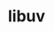 ---
title: "libuv"
layout: cache
categories: [package, develop]
meta: {"compilers": ["apple-clang@16.0.0", "apple-clang@17.0.0", "gcc@10.5.0", "gcc@11.1.0", "gcc@13.3.0", "gcc@9.4.0"], "num_specs": 61, "num_specs_by_stack": {"data-vis-sdk": 17, "developer-tools-aarch64-linux-gnu": 16, "developer-tools-x86_64_v3-linux-gnu": 16, "ml-darwin-aarch64-mps": 12, "root": 61, "tools-sdk": 1}, "oss": ["centos7", "rhel8", "sequoia", "ubuntu20.04"], "platforms": ["darwin", "linux"], "stacks": ["data-vis-sdk", "developer-tools-aarch64-linux-gnu", "developer-tools-x86_64_v3-linux-gnu", "ml-darwin-aarch64-mps", "root", "tools-sdk"], "targets": ["aarch64", "x86_64_v3"], "versions": ["1.48.0"]}
spec_details: [{"compiler": "gcc@13.3.0", "hash": "246k3iku6b5l3scgielgh34x34domkbp", "os": "rhel8", "platform": "linux", "size": "-", "stacks": ["developer-tools-aarch64-linux-gnu", "root"], "target": "aarch64", "variants": ["build_system=autotools"], "versions": ["1.48.0"]}, {"compiler": "gcc@10.5.0", "hash": "2jhiz5w2pnpaoydbpm6x4j5kurgedb66", "os": "centos7", "platform": "linux", "size": "-", "stacks": ["developer-tools-x86_64_v3-linux-gnu", "root"], "target": "x86_64_v3", "variants": ["build_system=autotools"], "versions": ["1.48.0"]}, {"compiler": "gcc@10.5.0", "hash": "2vhcny245jfgpsmgdwm26rvl7a52n5yi", "os": "centos7", "platform": "linux", "size": "-", "stacks": ["developer-tools-x86_64_v3-linux-gnu", "root"], "target": "x86_64_v3", "variants": ["build_system=autotools"], "versions": ["1.48.0"]}, {"compiler": "gcc@13.3.0", "hash": "3cdvmdaokhca6iygdk4ovawmci5eyuho", "os": "rhel8", "platform": "linux", "size": "-", "stacks": ["developer-tools-aarch64-linux-gnu", "root"], "target": "aarch64", "variants": ["build_system=autotools"], "versions": ["1.48.0"]}, {"compiler": "apple-clang@17.0.0", "hash": "3hays6outrtj5vxqlpmxr3lljeavydxd", "os": "sequoia", "platform": "darwin", "size": "-", "stacks": ["ml-darwin-aarch64-mps", "root"], "target": "aarch64", "variants": ["build_system=autotools"], "versions": ["1.48.0"]}, {"compiler": "apple-clang@16.0.0", "hash": "3ivctlyrx3qrqs2ubqpyww6hzsoair23", "os": "sequoia", "platform": "darwin", "size": "-", "stacks": ["ml-darwin-aarch64-mps", "root"], "target": "aarch64", "variants": ["build_system=autotools"], "versions": ["1.48.0"]}, {"compiler": "gcc@13.3.0", "hash": "3mbktvjrhq34zltqsmu5te76r2c5qg3h", "os": "rhel8", "platform": "linux", "size": "-", "stacks": ["developer-tools-aarch64-linux-gnu", "root"], "target": "aarch64", "variants": ["build_system=autotools"], "versions": ["1.48.0"]}, {"compiler": "gcc@11.1.0", "hash": "4wmkecmj73rg6654mgfk6w3pm5o6xtc2", "os": "ubuntu20.04", "platform": "linux", "size": "-", "stacks": ["data-vis-sdk", "root"], "target": "x86_64_v3", "variants": ["build_system=autotools"], "versions": ["1.48.0"]}, {"compiler": "apple-clang@17.0.0", "hash": "57flqieq4zt2ucgjaw3ghtczbl5cwqst", "os": "sequoia", "platform": "darwin", "size": "-", "stacks": ["ml-darwin-aarch64-mps", "root"], "target": "aarch64", "variants": ["build_system=autotools"], "versions": ["1.48.0"]}, {"compiler": "gcc@11.1.0", "hash": "6f2g5m2ezopyu4m6kwkg7myvq7ns7k4c", "os": "ubuntu20.04", "platform": "linux", "size": "-", "stacks": ["data-vis-sdk", "root"], "target": "x86_64_v3", "variants": ["build_system=autotools"], "versions": ["1.48.0"]}, {"compiler": "gcc@11.1.0", "hash": "6kppnlspqspyio76t6bra27tlpjdd4gq", "os": "ubuntu20.04", "platform": "linux", "size": "-", "stacks": ["data-vis-sdk", "root"], "target": "x86_64_v3", "variants": ["build_system=autotools"], "versions": ["1.48.0"]}, {"compiler": "gcc@10.5.0", "hash": "6xapahhptcnixq6expvx5jbbg3cztt2w", "os": "centos7", "platform": "linux", "size": "-", "stacks": ["developer-tools-x86_64_v3-linux-gnu", "root"], "target": "x86_64_v3", "variants": ["build_system=autotools"], "versions": ["1.48.0"]}, {"compiler": "gcc@10.5.0", "hash": "7fxif2ru4oz6xmeqrzgcml2e5vf4pzhd", "os": "centos7", "platform": "linux", "size": "-", "stacks": ["developer-tools-x86_64_v3-linux-gnu", "root"], "target": "x86_64_v3", "variants": ["build_system=autotools"], "versions": ["1.48.0"]}, {"compiler": "gcc@13.3.0", "hash": "7mv54mfbvbudrqpsgt2hbpykpeyfuvea", "os": "rhel8", "platform": "linux", "size": "-", "stacks": ["developer-tools-aarch64-linux-gnu", "root"], "target": "aarch64", "variants": ["build_system=autotools"], "versions": ["1.48.0"]}, {"compiler": "gcc@10.5.0", "hash": "7rg2upjhe43yeafc3z3pibo26vn4vke2", "os": "centos7", "platform": "linux", "size": "-", "stacks": ["developer-tools-x86_64_v3-linux-gnu", "root"], "target": "x86_64_v3", "variants": ["build_system=autotools"], "versions": ["1.48.0"]}, {"compiler": "gcc@11.1.0", "hash": "aabxlvghmrk4rrq4rieobm3rn5a25msg", "os": "ubuntu20.04", "platform": "linux", "size": "-", "stacks": ["data-vis-sdk", "root"], "target": "x86_64_v3", "variants": ["build_system=autotools"], "versions": ["1.48.0"]}, {"compiler": "apple-clang@16.0.0", "hash": "al3h3nd5fzumbhrlhptymp56sohk3fam", "os": "sequoia", "platform": "darwin", "size": "-", "stacks": ["ml-darwin-aarch64-mps", "root"], "target": "aarch64", "variants": ["build_system=autotools"], "versions": ["1.48.0"]}, {"compiler": "gcc@11.1.0", "hash": "b56sythgayksnphdmdmtyr2bawiivust", "os": "ubuntu20.04", "platform": "linux", "size": "-", "stacks": ["data-vis-sdk", "root"], "target": "x86_64_v3", "variants": ["build_system=autotools"], "versions": ["1.48.0"]}, {"compiler": "gcc@10.5.0", "hash": "bbzuca66u2ebdfmbhascqg4w6z3qolzu", "os": "centos7", "platform": "linux", "size": "-", "stacks": ["developer-tools-x86_64_v3-linux-gnu", "root"], "target": "x86_64_v3", "variants": ["build_system=autotools"], "versions": ["1.48.0"]}, {"compiler": "gcc@13.3.0", "hash": "bekirpvh4r43g4cmgaksxf24e5xuejgc", "os": "rhel8", "platform": "linux", "size": "-", "stacks": ["developer-tools-aarch64-linux-gnu", "root"], "target": "aarch64", "variants": ["build_system=autotools"], "versions": ["1.48.0"]}, {"compiler": "gcc@10.5.0", "hash": "cqqhjrxwti4k6m2bh46teu7pakr3mlyr", "os": "centos7", "platform": "linux", "size": "-", "stacks": ["developer-tools-x86_64_v3-linux-gnu", "root"], "target": "x86_64_v3", "variants": ["build_system=autotools"], "versions": ["1.48.0"]}, {"compiler": "gcc@11.1.0", "hash": "g4jj6ou4o3dvplb2lze7hesiceu5qk5l", "os": "ubuntu20.04", "platform": "linux", "size": "-", "stacks": ["data-vis-sdk", "root"], "target": "x86_64_v3", "variants": ["build_system=autotools"], "versions": ["1.48.0"]}, {"compiler": "gcc@13.3.0", "hash": "gxxoff3ettkawem2ncf2amu3d42ewuyq", "os": "rhel8", "platform": "linux", "size": "-", "stacks": ["developer-tools-aarch64-linux-gnu", "root"], "target": "aarch64", "variants": ["build_system=autotools"], "versions": ["1.48.0"]}, {"compiler": "apple-clang@17.0.0", "hash": "gzrox3xlkjscor4do3r3n5twzs5hrqd4", "os": "sequoia", "platform": "darwin", "size": "-", "stacks": ["ml-darwin-aarch64-mps", "root"], "target": "aarch64", "variants": ["build_system=autotools"], "versions": ["1.48.0"]}, {"compiler": "gcc@13.3.0", "hash": "ho6yvqkio4ypxdjobygrpvqud2bex7bi", "os": "rhel8", "platform": "linux", "size": "-", "stacks": ["developer-tools-aarch64-linux-gnu", "root"], "target": "aarch64", "variants": ["build_system=autotools"], "versions": ["1.48.0"]}, {"compiler": "gcc@13.3.0", "hash": "i2rs4szlf2txpjejkgcfz7phizyyvyxx", "os": "rhel8", "platform": "linux", "size": "-", "stacks": ["developer-tools-aarch64-linux-gnu", "root"], "target": "aarch64", "variants": ["build_system=autotools"], "versions": ["1.48.0"]}, {"compiler": "gcc@11.1.0", "hash": "i4do62l7eoptk5duccyu6uvyzjc5avii", "os": "ubuntu20.04", "platform": "linux", "size": "-", "stacks": ["data-vis-sdk", "root"], "target": "x86_64_v3", "variants": ["build_system=autotools"], "versions": ["1.48.0"]}, {"compiler": "apple-clang@16.0.0", "hash": "jlzyivwd6jkagc7gvkjoapxsbkybeeek", "os": "sequoia", "platform": "darwin", "size": "-", "stacks": ["ml-darwin-aarch64-mps", "root"], "target": "aarch64", "variants": ["build_system=autotools"], "versions": ["1.48.0"]}, {"compiler": "gcc@10.5.0", "hash": "k5gq7xfm6t775q476tjbhz4eqiaqp3su", "os": "centos7", "platform": "linux", "size": "-", "stacks": ["developer-tools-x86_64_v3-linux-gnu", "root"], "target": "x86_64_v3", "variants": ["build_system=autotools"], "versions": ["1.48.0"]}, {"compiler": "apple-clang@16.0.0", "hash": "kdsqfoeauinwcq6rxtarvdycnx4nfhcq", "os": "sequoia", "platform": "darwin", "size": "-", "stacks": ["ml-darwin-aarch64-mps", "root"], "target": "aarch64", "variants": ["build_system=autotools"], "versions": ["1.48.0"]}, {"compiler": "gcc@11.1.0", "hash": "kepmvasozfclzd53olw5imo5fg5hlu5v", "os": "ubuntu20.04", "platform": "linux", "size": "-", "stacks": ["data-vis-sdk", "root"], "target": "x86_64_v3", "variants": ["build_system=autotools"], "versions": ["1.48.0"]}, {"compiler": "apple-clang@16.0.0", "hash": "l2nx6rilggytdjbrcgv4zede2rocaoky", "os": "sequoia", "platform": "darwin", "size": "-", "stacks": ["ml-darwin-aarch64-mps", "root"], "target": "aarch64", "variants": ["build_system=autotools"], "versions": ["1.48.0"]}, {"compiler": "gcc@11.1.0", "hash": "n474pg6sy3ycjbdqqyiumx2gagodtit4", "os": "ubuntu20.04", "platform": "linux", "size": "-", "stacks": ["data-vis-sdk", "root"], "target": "x86_64_v3", "variants": ["build_system=autotools"], "versions": ["1.48.0"]}, {"compiler": "gcc@11.1.0", "hash": "naiqf64nxnidroghx7robml72xhwajel", "os": "ubuntu20.04", "platform": "linux", "size": "-", "stacks": ["data-vis-sdk", "root"], "target": "x86_64_v3", "variants": ["build_system=autotools"], "versions": ["1.48.0"]}, {"compiler": "gcc@13.3.0", "hash": "oudsdhbynjuiooc7oxe2pthj4ktg4ok3", "os": "rhel8", "platform": "linux", "size": "-", "stacks": ["developer-tools-aarch64-linux-gnu", "root"], "target": "aarch64", "variants": ["build_system=autotools"], "versions": ["1.48.0"]}, {"compiler": "gcc@10.5.0", "hash": "pjemge57vd3gy5tjwh5vqubjqeqvd2xz", "os": "centos7", "platform": "linux", "size": "-", "stacks": ["developer-tools-x86_64_v3-linux-gnu", "root"], "target": "x86_64_v3", "variants": ["build_system=autotools"], "versions": ["1.48.0"]}, {"compiler": "gcc@11.1.0", "hash": "prpf43mvi5kszpxz5vbcq6n3yq2aw64i", "os": "ubuntu20.04", "platform": "linux", "size": "-", "stacks": ["data-vis-sdk", "root"], "target": "x86_64_v3", "variants": ["build_system=autotools"], "versions": ["1.48.0"]}, {"compiler": "gcc@10.5.0", "hash": "qbkcluskpmj2tz7qogmvnh446vsdj747", "os": "centos7", "platform": "linux", "size": "-", "stacks": ["developer-tools-x86_64_v3-linux-gnu", "root"], "target": "x86_64_v3", "variants": ["build_system=autotools"], "versions": ["1.48.0"]}, {"compiler": "gcc@10.5.0", "hash": "qpi45c3shhhfy6eoii5imeuawqp5s7xg", "os": "centos7", "platform": "linux", "size": "-", "stacks": ["developer-tools-x86_64_v3-linux-gnu", "root"], "target": "x86_64_v3", "variants": ["build_system=autotools"], "versions": ["1.48.0"]}, {"compiler": "gcc@13.3.0", "hash": "qstbrmslrrwbf54gquxblyjimwk4ckum", "os": "rhel8", "platform": "linux", "size": "-", "stacks": ["developer-tools-aarch64-linux-gnu", "root"], "target": "aarch64", "variants": ["build_system=autotools"], "versions": ["1.48.0"]}, {"compiler": "gcc@10.5.0", "hash": "qu6whmwpe4ykca46cx6jntqyaknk7qpj", "os": "centos7", "platform": "linux", "size": "-", "stacks": ["developer-tools-x86_64_v3-linux-gnu", "root"], "target": "x86_64_v3", "variants": ["build_system=autotools"], "versions": ["1.48.0"]}, {"compiler": "gcc@11.1.0", "hash": "r6mldosrnu3hoofo25mjpd7xkropstb3", "os": "ubuntu20.04", "platform": "linux", "size": "-", "stacks": ["data-vis-sdk", "root"], "target": "x86_64_v3", "variants": ["build_system=autotools"], "versions": ["1.48.0"]}, {"compiler": "apple-clang@16.0.0", "hash": "rq6axm4qmtxbfdbmnytmjouxyvlxip3m", "os": "sequoia", "platform": "darwin", "size": "-", "stacks": ["ml-darwin-aarch64-mps", "root"], "target": "aarch64", "variants": ["build_system=autotools"], "versions": ["1.48.0"]}, {"compiler": "gcc@13.3.0", "hash": "s3yy5xr5zj6t5233y642qbqhdlcuebjv", "os": "rhel8", "platform": "linux", "size": "-", "stacks": ["developer-tools-aarch64-linux-gnu", "root"], "target": "aarch64", "variants": ["build_system=autotools"], "versions": ["1.48.0"]}, {"compiler": "gcc@11.1.0", "hash": "t2v6lmwlxjrg63y37iqrfme4yxc3rm7i", "os": "ubuntu20.04", "platform": "linux", "size": "-", "stacks": ["data-vis-sdk", "root"], "target": "x86_64_v3", "variants": ["build_system=autotools"], "versions": ["1.48.0"]}, {"compiler": "gcc@11.1.0", "hash": "udshnnpbmf3hfkobjqcaetgxfxeqmxqa", "os": "ubuntu20.04", "platform": "linux", "size": "-", "stacks": ["data-vis-sdk", "root"], "target": "x86_64_v3", "variants": ["build_system=autotools"], "versions": ["1.48.0"]}, {"compiler": "apple-clang@16.0.0", "hash": "ujm7lkz7dfeesjtlutuqvli23epv2y6f", "os": "sequoia", "platform": "darwin", "size": "-", "stacks": ["ml-darwin-aarch64-mps", "root"], "target": "aarch64", "variants": ["build_system=autotools"], "versions": ["1.48.0"]}, {"compiler": "gcc@10.5.0", "hash": "up2pb4cpcthrs7mfauou46lnwvmgn2oz", "os": "centos7", "platform": "linux", "size": "-", "stacks": ["developer-tools-x86_64_v3-linux-gnu", "root"], "target": "x86_64_v3", "variants": ["build_system=autotools"], "versions": ["1.48.0"]}, {"compiler": "gcc@13.3.0", "hash": "v4ogfegtldf4wglwcixhlhsnxhnfvxx6", "os": "rhel8", "platform": "linux", "size": "-", "stacks": ["developer-tools-aarch64-linux-gnu", "root"], "target": "aarch64", "variants": ["build_system=autotools"], "versions": ["1.48.0"]}, {"compiler": "apple-clang@17.0.0", "hash": "vgmra44nkglgvkaoemepbsb2i2qlk4d7", "os": "sequoia", "platform": "darwin", "size": "-", "stacks": ["ml-darwin-aarch64-mps", "root"], "target": "aarch64", "variants": ["build_system=autotools"], "versions": ["1.48.0"]}, {"compiler": "gcc@11.1.0", "hash": "vrbj5ph2azvkcwjnqaqedqs4tufnvfdj", "os": "ubuntu20.04", "platform": "linux", "size": "-", "stacks": ["data-vis-sdk", "root", "tools-sdk"], "target": "x86_64_v3", "variants": ["build_system=autotools"], "versions": ["1.48.0"]}, {"compiler": "gcc@10.5.0", "hash": "vtigpcimx2rioyhxmb2flltljeptsxb5", "os": "centos7", "platform": "linux", "size": "-", "stacks": ["developer-tools-x86_64_v3-linux-gnu", "root"], "target": "x86_64_v3", "variants": ["build_system=autotools"], "versions": ["1.48.0"]}, {"compiler": "gcc@10.5.0", "hash": "wddivwyoa33wkrobbr2qkib3fykjtqmq", "os": "centos7", "platform": "linux", "size": "-", "stacks": ["developer-tools-x86_64_v3-linux-gnu", "root"], "target": "x86_64_v3", "variants": ["build_system=autotools"], "versions": ["1.48.0"]}, {"compiler": "gcc@13.3.0", "hash": "whed5tda5kkhpl3fw3whoi3uyjh7kyld", "os": "rhel8", "platform": "linux", "size": "-", "stacks": ["developer-tools-aarch64-linux-gnu", "root"], "target": "aarch64", "variants": ["build_system=autotools"], "versions": ["1.48.0"]}, {"compiler": "gcc@13.3.0", "hash": "wzu7yim2xxmprvtp2tkl36lnzqc4vwi6", "os": "rhel8", "platform": "linux", "size": "-", "stacks": ["developer-tools-aarch64-linux-gnu", "root"], "target": "aarch64", "variants": ["build_system=autotools"], "versions": ["1.48.0"]}, {"compiler": "gcc@9.4.0", "hash": "xjlescdqoxjvsw7fwf3cppkpuz73udt3", "os": "ubuntu20.04", "platform": "linux", "size": "-", "stacks": ["data-vis-sdk", "root"], "target": "x86_64_v3", "variants": ["build_system=autotools"], "versions": ["1.48.0"]}, {"compiler": "gcc@13.3.0", "hash": "xplyndswupoizx7lyjqgd6j4g2u64z76", "os": "rhel8", "platform": "linux", "size": "-", "stacks": ["developer-tools-aarch64-linux-gnu", "root"], "target": "aarch64", "variants": ["build_system=autotools"], "versions": ["1.48.0"]}, {"compiler": "apple-clang@16.0.0", "hash": "yhjemcenslo2jwvmytzndf55zmqjsrdg", "os": "sequoia", "platform": "darwin", "size": "-", "stacks": ["ml-darwin-aarch64-mps", "root"], "target": "aarch64", "variants": ["build_system=autotools"], "versions": ["1.48.0"]}, {"compiler": "gcc@13.3.0", "hash": "yquwyy7go22ww64xs3otzr3ki22murft", "os": "rhel8", "platform": "linux", "size": "-", "stacks": ["developer-tools-aarch64-linux-gnu", "root"], "target": "aarch64", "variants": ["build_system=autotools"], "versions": ["1.48.0"]}, {"compiler": "gcc@10.5.0", "hash": "zotrxl4xr55wsn7cika53pwu2udegfcq", "os": "centos7", "platform": "linux", "size": "-", "stacks": ["developer-tools-x86_64_v3-linux-gnu", "root"], "target": "x86_64_v3", "variants": ["build_system=autotools"], "versions": ["1.48.0"]}, {"compiler": "gcc@11.1.0", "hash": "zrsmnzaaw44to2vfksb7uombi4qzttvt", "os": "ubuntu20.04", "platform": "linux", "size": "-", "stacks": ["data-vis-sdk", "root"], "target": "x86_64_v3", "variants": ["build_system=autotools"], "versions": ["1.48.0"]}]
---